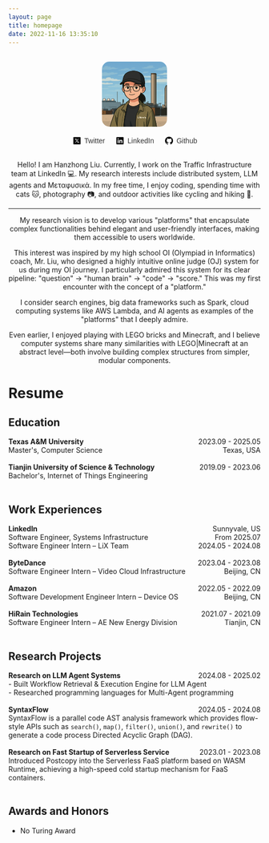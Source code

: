 ```yaml
---
layout: page
title: homepage
date: 2022-11-16 13:35:10
---
```

<br>
<div align="center">
  <!-- Avatar Image (use a circular image file) -->
  <img src="about-me/avatar_image.png" alt="Avatar" width="130" height="130" style="border-radius: 15px;">
</div>

<div style="display: flex; justify-content: center; align-items: center; gap: 20px; padding: 15px; border-radius: 8px;">
  <div style="display: flex; align-items: center;">
    <img src="about-me/icons-twitter.png" alt="Twitter" width="20" height="20" style="vertical-align: middle;">
    <!-- <a href="https://x.com/Hazel_1024201" style="margin-left: 5px; font-family: Arial, sans-serif; color: #333; text-decoration: none;">Twitter</a> -->
     <a href="https://x.com" style="margin-left: 5px; font-family: Arial, sans-serif; color: #333; text-decoration: none;">Twitter</a>
  </div>
  
  <div style="display: flex; align-items: center;">
    <img src="about-me/icons-linkedin.png" alt="LinkedIn" width="20" height="20" style="vertical-align: middle;">
    <a href="https://www.linkedin.com/in/hzliu/" style="margin-left: 5px; font-family: Arial, sans-serif; color: #333; text-decoration: none;">LinkedIn</a>
  </div>
  
  <div style="display: flex; align-items: center;">
    <img src="about-me/icons-github.png" alt="GitHub" width="20" height="20" style="vertical-align: middle;">
    <a href="https://github.com/muchengl" style="margin-left: 5px; font-family: Arial, sans-serif; color: #333; text-decoration: none;">Github</a>
  </div>
</div>

<div align="center">
  <!-- Self-introduction Area -->
<p>
    <!-- Hello! I am Hanzhong Liu, a failed computer science enthusiast😭. My research interests include distributed system, LLM agents and Μεταφυσικά. -->
     <!-- Hello! I am Hanzhong Liu, a failed computer science enthusiast😭. My research interests include distributed system, LLM agents and Μεταφυσικά. -->
     Hello! I am Hanzhong Liu. Currently, I work on the Traffic Infrastructure team at LinkedIn 💻. My research interests include distributed system, LLM agents and Μεταφυσικά. 
    In my free time, I enjoy coding, spending time with cats 🐱, photography 📷, and outdoor activities like cycling and hiking 🥾.
</p>

---

<p>
My research vision is to develop various "platforms" that encapsulate complex functionalities behind elegant and user-friendly interfaces, making them accessible to users worldwide. 

This interest was inspired by my high school OI (Olympiad in Informatics) coach, Mr. Liu, who designed a highly intuitive online judge (OJ) system for us during my OI journey. I particularly admired this system for its clear pipeline: "question" → "human brain" → "code" → "score." This was my first encounter with the concept of a "platform." 

I consider search engines, big data frameworks such as Spark, cloud computing systems like AWS Lambda, and AI agents as examples of the "platforms" that I deeply admire.

Even earlier, I enjoyed playing with LEGO bricks and Minecraft, and I believe computer systems share many similarities with LEGO|Minecraft at an abstract level—both involve building complex structures from simpler, modular components.
<p>
</div>

<h1>Resume</h1>

<h2>Education</h2>

<div>
    <strong>Texas A&M University</strong>
    <span style="float: right;">2023.09 - 2025.05</span><br>
    Master's, Computer Science
    <span style="float: right;">Texas, USA</span><br><br>
</div>

<div>
    <strong>Tianjin University of Science & Technology</strong>
    <span style="float: right;">2019.09 - 2023.06</span><br>
    Bachelor's, Internet of Things Engineering<br><br>
</div>

<h2>Work Experiences</h2>

<div>
    <strong>LinkedIn</strong>
    <span style="float: right;">Sunnyvale, US</span><br>
    Software Engineer, Systems Infrastructure
    <span style="float: right;">From 2025.07</span><br>
    <span style="float: right;"></span>
    Software Engineer Intern – LiX Team
    <span style="float: right;">2024.05 - 2024.08</span><br><br>
</div>

<!-- <div>
    <strong>LinkedIn</strong> -->
   
<!-- </div> -->

<div>
    <strong>ByteDance</strong>
    <span style="float: right;">2023.04 - 2023.08</span><br>
    Software Engineer Intern – Video Cloud Infrastructure
    <span style="float: right;">Beijing, CN</span><br><br>
</div>

<div>
    <strong>Amazon</strong>
    <span style="float: right;">2022.05 - 2022.09</span><br>
    Software Development Engineer Intern – Device OS
    <span style="float: right;">Beijing, CN</span><br><br>
</div>

<div>
    <strong>HiRain Technologies</strong>
    <span style="float: right;">2021.07 - 2021.09</span><br>
    Software Engineer Intern – AE New Energy Division
    <span style="float: right;">Tianjin, CN</span><br><br>
</div>

<h2>Research Projects</h2>

<div>
    <strong>Research on LLM Agent Systems</strong>
    <span style="float: right;">2024.08 - 2025.02</span><br>
    - Built Workflow Retrieval & Execution Engine for LLM Agent<br>
    - Researched programming languages for Multi-Agent programming<br><br>
</div>

<div>
    <strong>SyntaxFlow</strong>
    <span style="float: right;">2024.05 - 2024.08</span><br>
    SyntaxFlow is a parallel code AST analysis framework which provides flow-style APIs such as <code>search()</code>, <code>map()</code>, <code>filter()</code>, <code>union()</code>, and <code>rewrite()</code> to generate a code process Directed Acyclic Graph (DAG).<br><br>
</div>

<div>
    <strong>Research on Fast Startup of Serverless Service</strong>
    <span style="float: right;">2023.01 - 2023.08</span><br>
    Introduced Postcopy into the Serverless FaaS platform based on WASM Runtime, achieving a high-speed cold startup mechanism for FaaS containers.<br><br>
</div>

<h2>Awards and Honors</h2>
<ul>
    <li>No Turing Award</li>
</ul>

<!-- <h2>Interests</h2>
<ul>
    <li>Coding 👩🏻‍💻</li>
    <li>Cat lover 🐱</li>
    <li>Photography 📷</li>
    <li>Cycling & Hiking 🥾</li>
</ul> -->
